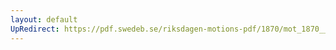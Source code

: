 ```yaml
---
layout: default
UpRedirect: https://pdf.swedeb.se/riksdagen-motions-pdf/1870/mot_1870__ak__00160.pdf
---
```

